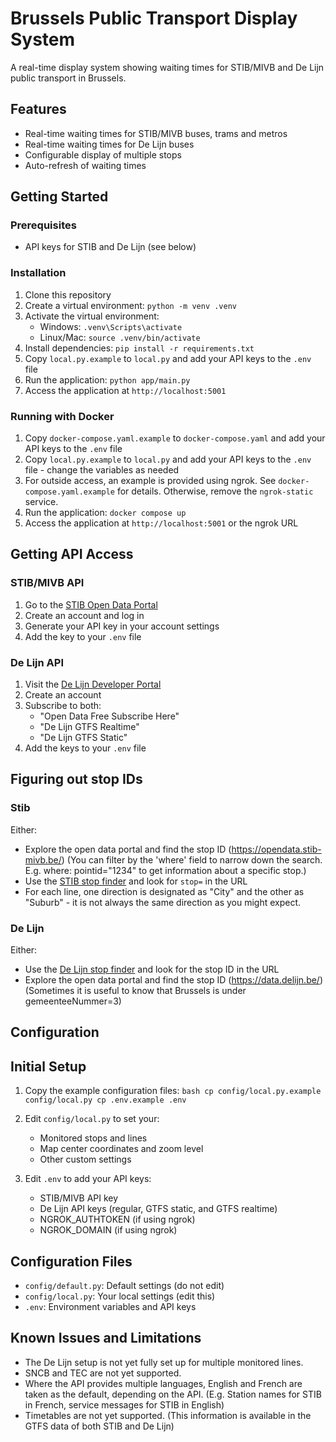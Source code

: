 # Brussels Public Transport Display System

A real-time display system showing waiting times for STIB/MIVB and De Lijn public transport in Brussels.

## Features

- Real-time waiting times for STIB/MIVB buses, trams and metros
- Real-time waiting times for De Lijn buses
- Configurable display of multiple stops
- Auto-refresh of waiting times

## Getting Started

### Prerequisites

- API keys for STIB and De Lijn (see below)

### Installation

1. Clone this repository
2. Create a virtual environment: `python -m venv .venv`
3. Activate the virtual environment:
   - Windows: `.venv\Scripts\activate`
   - Linux/Mac: `source .venv/bin/activate`
4. Install dependencies: `pip install -r requirements.txt`
5. Copy `local.py.example` to `local.py` and add your API keys to the `.env` file
6. Run the application: `python app/main.py`
7. Access the application at `http://localhost:5001`

### Running with Docker

1. Copy `docker-compose.yaml.example` to `docker-compose.yaml` and add your API keys to the `.env` file
2. Copy `local.py.example` to `local.py` and add your API keys to the `.env` file - change the variables as needed
3. For outside access, an example is provided using ngrok. See `docker-compose.yaml.example` for details. Otherwise, remove the `ngrok-static` service.
4. Run the application: `docker compose up`
5. Access the application at `http://localhost:5001` or the ngrok URL

## Getting API Access

### STIB/MIVB API

1. Go to the [STIB Open Data Portal](https://opendata.stib-mivb.be/)
2. Create an account and log in
3. Generate your API key in your account settings
4. Add the key to your `.env` file

### De Lijn API

1. Visit the [De Lijn Developer Portal](https://data.delijn.be/)
2. Create an account
3. Subscribe to both:
   - "Open Data Free Subscribe Here" 
   - "De Lijn GTFS Realtime"
   - "De Lijn GTFS Static"
4. Add the keys to your `.env` file

## Figuring out stop IDs

### Stib
Either:
- Explore the open data portal and find the stop ID (https://opendata.stib-mivb.be/) (You can filter by the 'where' field to narrow down the search. E.g. where: pointid="1234" to get information about a specific stop.)
- Use the [STIB stop finder](https://www.stib-mivb.be/index.htm?l=fr) and look for `stop=` in the URL
- For each line, one direction is designated as "City" and the other as "Suburb" - it is not always the same direction as you might expect.

### De Lijn
Either:
- Use the [De Lijn stop finder](https://www.delijn.be/nl/haltes/) and look for the stop ID in the URL
- Explore the open data portal and find the stop ID (https://data.delijn.be/) (Sometimes it is useful to know that Brussels is under gemeenteeNummer=3)

## Configuration

## Initial Setup

1. Copy the example configuration files:   ```bash
   cp config/local.py.example config/local.py
   cp .env.example .env   ```

2. Edit `config/local.py` to set your:
   - Monitored stops and lines
   - Map center coordinates and zoom level
   - Other custom settings

3. Edit `.env` to add your API keys:
   - STIB/MIVB API key
   - De Lijn API keys (regular, GTFS static, and GTFS realtime)
   - NGROK_AUTHTOKEN (if using ngrok)
   - NGROK_DOMAIN (if using ngrok)

## Configuration Files

- `config/default.py`: Default settings (do not edit)
- `config/local.py`: Your local settings (edit this)
- `.env`: Environment variables and API keys

## Known Issues and Limitations

- The De Lijn setup is not yet fully set up for multiple monitored lines.
- SNCB and TEC are not yet supported.
- Where the API provides multiple languages, English and French are taken as the default, depending on the API. (E.g. Station names for STIB in French, service messages for STIB in English)
- Timetables are not yet supported. (This information is available in the GTFS data of both STIB and De Lijn)


